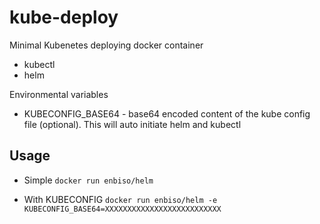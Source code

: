# kube-deploy
Minimal Kubenetes deploying docker container
 - kubectl
 - helm

Environmental variables
 - KUBECONFIG_BASE64 - base64 encoded content of the kube config file (optional). This will auto initiate helm and kubectl

## Usage

 - Simple
 `docker run enbiso/helm`

 - With KUBECONFIG
 `docker run enbiso/helm -e KUBECONFIG_BASE64=XXXXXXXXXXXXXXXXXXXXXXXXXX`